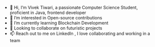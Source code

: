 - 👋 Hi, I’m Vivek Tiwari, a passionate Computer Science Student, proficient in Java, frontend developer
- 👀 I’m interested in Open-source contributions
- 🌱 I’m currently learning Blockchain Development
- 💞️ Looking to collaborate on futuristic projects
- 📫 Reach out to me on LinkedIn , I love collaborating and working in a team   

<!---
VivekTiwari-1/VivekTiwari-1 is a ✨ special ✨ repository because its `README.md` (this file) appears on your GitHub profile.
You can click the Preview link to take a look at your changes.
--->
